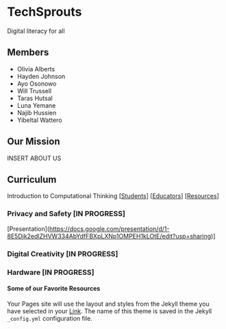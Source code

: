# TechSprouts
Digital literacy for all
## Members
+ Olivia Alberts
+ Hayden Johnson
+ Ayo Osonowo
+ Will Trussell
+ Taras Hutsal
+ Luna Yemane
+ Najib Hussien
+ Yibeltal Wattero

## Our Mission 
INSERT ABOUT US

## Curriculum
Introduction to Computational Thinking \[[Students](https://www.notion.so/Computational-Thinking-17917bdf44db4278a31acb3fd405fcdc)\] \[[Educators](https://www.notion.so/Teacher-s-Guide-to-Computational-Thinking-643888213b6b4358848c961ce593c56f)\] \[[Resources](https://www.notion.so/Resources-f75ce4bec6be4a598463c561df37d4db)\] 


### Privacy and Safety [IN PROGRESS]
\[Presentation](https://docs.google.com/presentation/d/1-8E5Djk2edlZHVW334AbYdfFBXpLXNp1OMPEH1kLOtE/edit?usp=sharing)\]


### Digital Creativity [IN PROGRESS]


### Hardware [IN PROGRESS]

#### Some of our Favorite Resources

Your Pages site will use the layout and styles from the Jekyll theme you have selected in your [Link](https://github.com/ADE-MN/TechSprouts/settings). The name of this theme is saved in the Jekyll `_config.yml` configuration file.
